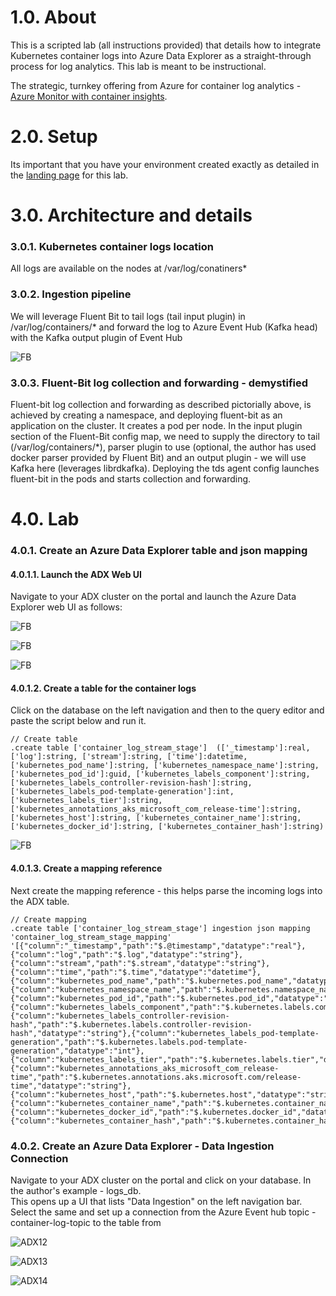# 1.0. About
This is a scripted lab (all instructions provided) that details how to integrate Kubernetes container logs into Azure Data Explorer as a straight-through process for log analytics.  This lab is meant to be instructional.  <br>

The strategic, turnkey offering from Azure for container log analytics - [Azure Monitor with container insights](https://docs.microsoft.com/en-us/azure/azure-monitor/insights/container-insights-overview).  

# 2.0. Setup
Its important that you have your environment created exactly as detailed in the [landing page](../README.md) for this lab.

# 3.0. Architecture and details

### 3.0.1. Kubernetes container logs location
All logs are available on the nodes at /var/log/conatiners*

### 3.0.2. Ingestion pipeline
We will leverage Fluent Bit to tail logs (tail input plugin) in /var/log/containers/* and forward the log to Azure Event Hub (Kafka head) with the Kafka output plugin of Event Hub

![FB](../images/24-fb-pipeline.png)

### 3.0.3. Fluent-Bit log collection and forwarding - demystified

Fluent-bit log collection and forwarding as described pictorially above, is achieved by creating a namespace, and deploying fluent-bit as an application on the cluster.  It creates a pod per node.  In the input plugin section of the Fluent-Bit config map, we need to supply the directory to tail (/var/log/containers/\*), parser plugin to use (optional, the author has used docker parser provided by Fluent Bit) and an output plugin - we will use Kafka here (leverages librdkafka).  Deploying the tds agent config launches fluent-bit in the pods and starts collection and forwarding.

# 4.0. Lab

### 4.0.1. Create an Azure Data Explorer table and json mapping

#### 4.0.1.1. Launch the ADX Web UI
Navigate to your ADX cluster on the portal and launch the Azure Data Explorer web UI as follows:

![FB](../images/25-adx.png)

![FB](../images/26-adx.png)

![FB](../images/27-adx.png)

#### 4.0.1.2. Create a table for the container logs

Click on the database on the left navigation and then to the query editor and paste the script below and run it.

```
// Create table
.create table ['container_log_stream_stage']  (['_timestamp']:real, ['log']:string, ['stream']:string, ['time']:datetime, ['kubernetes_pod_name']:string, ['kubernetes_namespace_name']:string, ['kubernetes_pod_id']:guid, ['kubernetes_labels_component']:string, ['kubernetes_labels_controller-revision-hash']:string, ['kubernetes_labels_pod-template-generation']:int, ['kubernetes_labels_tier']:string, ['kubernetes_annotations_aks_microsoft_com_release-time']:string, ['kubernetes_host']:string, ['kubernetes_container_name']:string, ['kubernetes_docker_id']:string, ['kubernetes_container_hash']:string)

```

![FB](../images/28-adx.png)


#### 4.0.1.3. Create a mapping reference
Next create the mapping reference - this helps parse the incoming logs into the ADX table.

```
// Create mapping
.create table ['container_log_stream_stage'] ingestion json mapping 'container_log_stream_stage_mapping' '[{"column":"_timestamp","path":"$.@timestamp","datatype":"real"},{"column":"log","path":"$.log","datatype":"string"},{"column":"stream","path":"$.stream","datatype":"string"},{"column":"time","path":"$.time","datatype":"datetime"},{"column":"kubernetes_pod_name","path":"$.kubernetes.pod_name","datatype":"string"},{"column":"kubernetes_namespace_name","path":"$.kubernetes.namespace_name","datatype":"string"},{"column":"kubernetes_pod_id","path":"$.kubernetes.pod_id","datatype":"guid"},{"column":"kubernetes_labels_component","path":"$.kubernetes.labels.component","datatype":"string"},{"column":"kubernetes_labels_controller-revision-hash","path":"$.kubernetes.labels.controller-revision-hash","datatype":"string"},{"column":"kubernetes_labels_pod-template-generation","path":"$.kubernetes.labels.pod-template-generation","datatype":"int"},{"column":"kubernetes_labels_tier","path":"$.kubernetes.labels.tier","datatype":"string"},{"column":"kubernetes_annotations_aks_microsoft_com_release-time","path":"$.kubernetes.annotations.aks.microsoft.com/release-time","datatype":"string"},{"column":"kubernetes_host","path":"$.kubernetes.host","datatype":"string"},{"column":"kubernetes_container_name","path":"$.kubernetes.container_name","datatype":"string"},{"column":"kubernetes_docker_id","path":"$.kubernetes.docker_id","datatype":"string"},{"column":"kubernetes_container_hash","path":"$.kubernetes.container_hash","datatype":"string"}]'
```

### 4.0.2. Create an Azure Data Explorer - Data Ingestion Connection

Navigate to your ADX cluster on the portal and click on your database.  In the author's example - logs_db.<br>
This opens up a UI that lists "Data Ingestion" on the left navigation bar.<br>
Select the same and set up a connection from the Azure Event hub topic - container-log-topic to the table from 

![ADX12](../images/12-adx-data-ingestion.png)

![ADX13](../images/13-adx-data-ingestion.png)

![ADX14](../images/14-adx-data-ingestion.png)








